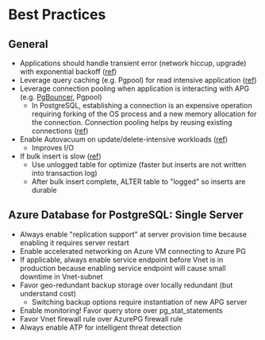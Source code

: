 # Best Practices

## General

- Applications should handle transient error (network hiccup, upgrade) with exponential backoff ([ref](https://docs.microsoft.com/en-us/azure/postgresql/concepts-connectivity))
- Leverage query caching (e.g. Pgpool) for read intensive application ([ref](https://techcommunity.microsoft.com/t5/Azure-Database-for-PostgreSQL/Improve-Performance-of-Read-Intensive-Workloads-on-Azure-DB-for/ba-p/743860))
- Leverage connection pooling when application is interacting with APG (e.g. [PgBouncer](https://wiki.postgresql.org/wiki/PgBouncer), Pgpool)
  - In PostgreSQL, establishing a connection is an expensive operation requiring forking of the OS process and a new memory allocation for the connection. Connection pooling helps by reusing existing connections ([ref](https://azure.microsoft.com/en-us/blog/performance-best-practices-for-using-azure-database-for-postgresql-connection-pooling/))
- Enable Autovacuum on update/delete-intensive workloads ([ref](https://docs.microsoft.com/en-us/azure/postgresql/howto-optimize-autovacuum))
  - Improves I/O
- If bulk insert is slow ([ref](https://docs.microsoft.com/en-us/azure/postgresql/howto-optimize-bulk-inserts))
  - Use unlogged table for optimize (faster but inserts are not written into transaction log)
  - After bulk insert complete, ALTER table to "logged" so inserts are durable

## Azure Database for PostgreSQL: Single Server

- Always enable "replication support" at server provision time because enabling it requires server restart
- Enable accelerated networking on Azure VM connecting to Azure PG
- If applicable, always enable service endpoint before Vnet is in production because enabling service endpoint will cause small downtime in Vnet-subnet
- Favor geo-redundant backup storage over locally redundant (but understand cost)
  - Switching backup options require instantiation of new APG server
- Enable monitoring! Favor query store over pg_stat_statements
- Favor Vnet firewall rule over AzurePG firewall rule
- Always enable ATP for intelligent threat detection
